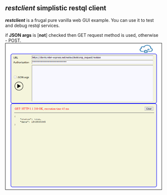 ## ***restclient*** simplistic restql client  

***restclient*** is a frugal pure vanilla web GUI example. You can use it to test and debug restql services.

if **JSON args** is [**not**] checked then GET request method is used, otherwise - POST.
<img src="restclient.png" style='border: 1px solid black' />
